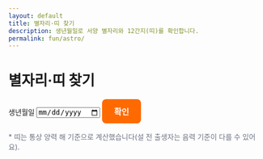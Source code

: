 ```yaml
---
layout: default
title: 별자리·띠 찾기
description: 생년월일로 서양 별자리와 12간지(띠)를 확인합니다.
permalink: fun/astro/
---
```


# 별자리·띠 찾기
<div class="card" style="max-width:760px;margin:0 auto;">
  <form onsubmit="event.preventDefault();astro();" style="margin-bottom:16px;">
    <label>생년월일 
      <input type="date" id="ad" required>
    </label>
    <button class="btn">확인</button>
  </form>
  <div id="astro-out" class="note"></div>
  <p style="font-size:14px;color:#6b7280">
    * 띠는 통상 양력 해 기준으로 계산했습니다(설 전 출생자는 음력 기준이 다를 수 있어요).
  </p>
</div>

<!-- 버튼 스타일 -->
<style>
  .btn {
    display:inline-block;
    padding:12px 24px;       /* 버튼을 조금 더 넓게 */
    border:0;
    border-radius:8px;
    background:#ff6a00;      /* 오렌지색 */
    color:#fff;
    font-size:16px;          /* 글자 크기 키움 */
    font-weight:bold;
    cursor:pointer;
  }
  .btn:hover {
    background:#e55d00;      /* hover 시 진한 오렌지 */
  }
</style>

<script>
function western(m,d){
  const t=[
    [1,20,'염소자리'],[2,19,'물병자리'],[3,21,'물고기자리'],
    [4,20,'양자리'],[5,21,'황소자리'],[6,22,'쌍둥이자리'],
    [7,23,'게자리'],[8,23,'사자자리'],[9,24,'처녀자리'],
    [10,23,'천칭자리'],[11,23,'전갈자리'],[12,24,'사수자리'],
    [12,32,'염소자리']
  ];
  for(const [mm,dd,name] of t){
    if(m < mm || (m === mm && d < dd)) return name;
  }
  return '염소자리'; // fallback
}

function zodiac(y){
  const animals=['원숭이','닭','개','돼지','쥐','소','호랑이','토끼','용','뱀','말','양'];
  return animals[y % 12];
}

function astro(){
  const input = document.getElementById("ad");
  if(!input.value) return;
  const dt = new Date(input.value);
  const m = dt.getMonth()+1, d = dt.getDate(), y = dt.getFullYear();
  document.getElementById("astro-out").innerHTML =
    `서양 별자리: <b>${western(m,d)}</b> · 12간지 띠: <b>${zodiac(y)}띠</b>`;
}
</script>
